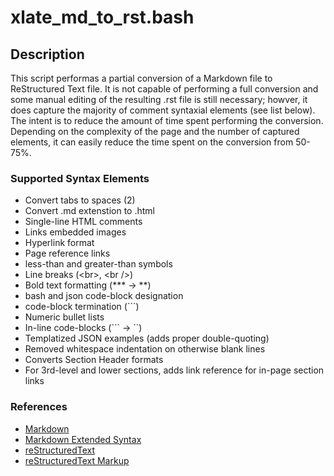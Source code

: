# xlate_md_to_rst.bash

## Description
This script performas a partial conversion of a Markdown file to ReStructured Text file. It is not capable of performing a full conversion and some manual editing of the resulting .rst file is still necessary; howver, it does capture the majority of comment syntaxial elements (see list below). The intent is to reduce the amount of time spent performing the conversion. Depending on the complexity of the page and the number of captured elements, it can easily reduce the time spent on the conversion from 50-75%. 

### Supported Syntax Elements
*   Convert tabs to spaces (2)
*   Convert .md extenstion to .html
*   Single-line HTML comments
*   Links embedded images
*   Hyperlink format
*   Page reference links
*   less-than and greater-than symbols
*   Line breaks (\<br\>, \<br /\>)
*   Bold text formatting (\*\*\* -> \*\*)
*   bash and json code-block designation
*   code-block termination (```)
*   Numeric bullet lists
*   In-line code-blocks (``` -> ``)
*   Templatized JSON examples (adds proper double-quoting)
*   Removed whitespace indentation on otherwise blank lines
*   Converts Section Header formats
*   For 3rd-level and lower sections, adds link reference for in-page section links


### References
* [Markdown](https://www.markdownguide.org/)
* [Markdown Extended Syntax](https://www.markdownguide.org/extended-syntax/)
* [reStructuredText](https://peps.python.org/pep-0287/)
* [reStructuredText Markup](https://docutils.sourceforge.io/docs/ref/rst/restructuredtext.html)

